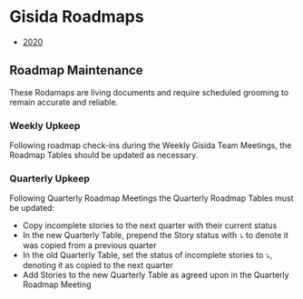 # Gisida Roadmaps
* [2020](./2020.md)

## Roadmap Maintenance
These Rodamaps are living documents and require scheduled grooming to remain accurate and reliable.

### Weekly Upkeep
Following roadmap check-ins during the Weekly Gisida Team Meetings, the Roadmap Tables should be updated as necessary.

### Quarterly Upkeep
Following Quarterly Roadmap Meetings the Quarterly Roadmap Tables must be updated:
* Copy incomplete stories to the next quarter with their current status
* In the new Quarterly Table, prepend the Story status with ⤵️ to denote it was copied from a previous quarter
* In the old Quarterly Table, set the status of incomplete stories to ⤵️, denoting it as copied to the next quarter
* Add Stories to the new Quarterly Table as agreed upon in the Quarterly Roadmap Meeting
